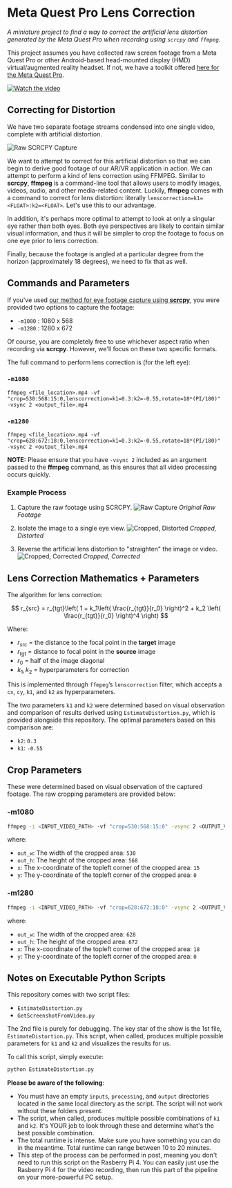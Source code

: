 # Meta Quest Pro Lens Correction

_A miniature project to find a way to correct the artificial lens distortion generated by the Meta Quest Pro when recording using `scrcpy` and `ffmpeg`._

This project assumes you have collected raw screen footage from a Meta Quest Pro or other Android-based head-mounted display (HMD) virtual/augmented reality headset. If not, we have a toolkit offered [here for the Meta Quest Pro](git@github.com:SimpleDevs-AR-VR/Meta-Quest-Pro-SCRCPY.git).

[![Watch the video](./docs/captured_footage.png)](https://youtu.be/zhfMPfGJFuc)

## Correcting for Distortion

We have two separate footage streams condensed into one single video, complete with artificial distortion.

![Raw SCRCPY Capture](./docs/raw_scrcpy_capture.png)

We want to attempt to correct for this artificial distortion so that we can begin to derive good footage of our AR/VR application in action. We can attempt to perform a kind of lens correction using FFMPEG. Similar to **scrcpy**, **ffmpeg** is a command-line tool that allows users to modify images, videos, audio, and other media-related content. Luckily, **ffmpeg** comes with a command to correct for lens distortion: literally `lenscorrection=k1=<FLOAT>:k2=<FLOAT>`. Let's use this to our advantage.

In addition, it's perhaps more optimal to attempt to look at only a singular eye rather than both eyes. Both eye perspectives are likely to contain similar visual information, and thus it will be simpler to crop the footage to focus on one eye prior to lens correction.

Finally, because the footage is angled at a particular degree from the horizon (approximately 18 degrees), we need to fix that as well.

## Commands and Parameters

If you've used [our method for eye footage capture using **scrcpy**](git@github.com:SimpleDevs-AR-VR/Meta-Quest-Pro-SCRCPY.git), you were provided two options to capture the footage: 

* `-m1080` : 1080 x 568
* `-m1280` : 1280 x 672

Of course, you are completely free to use whichever aspect ratio when recording via **scrcpy**. However, we'll focus on these two specific formats.

The full command to perform lens correction is (for the left eye):

### `-m1080`

````
ffmpeg <file_location>.mp4 -vf "crop=530:568:15:0,lenscorrection=k1=0.3:k2=-0.55,rotate=18*(PI/180)" -vsync 2 <output_file>.mp4
````

### `-m1280`

````
ffmpeg <file_location>.mp4 -vf "crop=628:672:18:0,lenscorrection=k1=0.3:k2=-0.55,rotate=18*(PI/180)" -vsync 2 <output_file>.mp4
````

**NOTE:** Please ensure that you have `-vsync 2` included as an argument passed to the **ffmpeg** command, as this ensures that all video processing occurs quickly.

### Example Process

1. Capture the raw footage using SCRCPY.
![Raw Capture](./docs/results_1.png)
_Original Raw Footage_

2. Isolate the image to a single eye view.
![Cropped, Distorted](./docs/results_2.png)
_Cropped, Distorted_

3. Reverse the artificial lens distortion to "straighten" the image or video.
![Cropped, Corrected](./docs/results_3.png)
_Cropped, Corrected_

## Lens Correction Mathematics + Parameters

The algorithm for lens correction:

$$
r_{src} = r_{tgt}\left( 1 + k_1\left( \frac{r_{tgt}}{r_0} \right)^2 + k_2 \left( \frac{r_{tgt}}{r_0} \right)^4 \right)
$$

Where:

* $r_{src}$ = the distance to the focal point in the **target** image
* $r_{tgt}$ = distance to focal point in the **source** image
* $r_0$ = half of the image diagonal
* $k_1, k_2$ = hyperparameters for correction

This is implemented through `ffmpeg`’s `lenscorrection` filter, which accepts a `cx`, `cy`, `k1`, and `k2` as hyperparameters.

The two parameters `k1` and `k2` were determined based on visual observation and comparison of results derived using `EstimateDistortion.py`, which is provided alongside this repository. The optimal parameters based on this comparison are:

* `k2`: `0.3`
* `k1`: `-0.55`

## Crop Parameters

These were determined based on visual observation of the captured footage. The raw cropping parameters are provided below:

### -m1080

````bash
ffmpeg -i <INPUT_VIDEO_PATH> -vf "crop=530:568:15:0" -vsync 2 <OUTPUT_VIDEO_PATH>
````

where:

* `out_w`: The width of the cropped area: `530`
* `out_h`: The height of the cropped area: `568`
* `x`: The x-coordinate of the topleft corner of the cropped area: `15`
* `y`: The y-coordinate of the topleft corner of the cropped area: `0`

### -m1280

````bash
ffmpeg -i <INPUT_VIDEO_PATH> -vf "crop=628:672:18:0" -vsync 2 <OUTPUT_VIDEO_PATH>
````

where:

* `out_w`: The width of the cropped area: `628`
* `out_h`: The height of the cropped area: `672`
* `x`: The x-coordinate of the topleft corner of the cropped area: `18`
* `y`: The y-coordinate of the topleft corner of the cropped area: `0`

## Notes on Executable Python Scripts

This repository comes with two script files:

* `EstimateDistortion.py`
* `GetScreenshotFromVideo.py`

The 2nd file is purely for debugging. The key star of the show is the 1st file, `EstimateDistortion.py`. This script, when called, produces multiple possible parameters for `k1` and `k2` and visualizes the results for us.

To call this script, simply execute:

````bash
python EstimateDistortion.py
````

**Please be aware of the following**:

* You must have an empty `inputs`, `processing`, and `output` directories located in the same local directory as the script. The script will not work without these folders present.
* The script, when called, produces multiple possible combinations of `k1` and `k2`. It's YOUR job to look through these and determine what's the best possible combination.
* The total runtime is intense. Make sure you have something you can do in the meantime. Total runtime can range between 10 to 20 minutes.
* This step of the process can be performed in post, meaning you don't need to run this script on the Rasberry Pi 4. You can easily just use the Rasberry Pi 4 for the video recording, then run this part of the pipeline on your more-powerful PC setup.